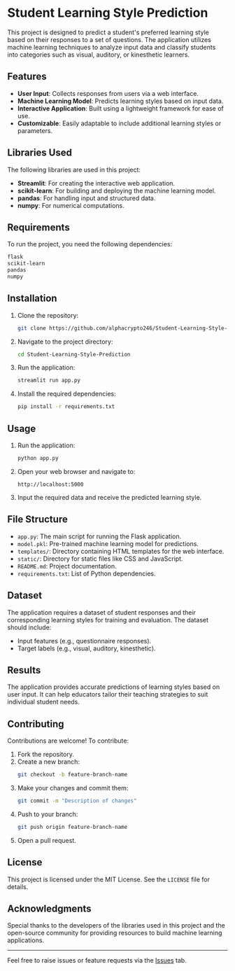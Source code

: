 # Student Learning Style Prediction

This project is designed to predict a student's preferred learning style based on their responses to a set of questions. The application utilizes machine learning techniques to analyze input data and classify students into categories such as visual, auditory, or kinesthetic learners.

## Features
- **User Input**: Collects responses from users via a web interface.
- **Machine Learning Model**: Predicts learning styles based on input data.
- **Interactive Application**: Built using a lightweight framework for ease of use.
- **Customizable**: Easily adaptable to include additional learning styles or parameters.

## Libraries Used
The following libraries are used in this project:

- **Streamlit**: For creating the interactive web application.
- **scikit-learn**: For building and deploying the machine learning model.
- **pandas**: For handling input and structured data.
- **numpy**: For numerical computations.

## Requirements
To run the project, you need the following dependencies:

```bash
flask
scikit-learn
pandas
numpy
```

## Installation
1. Clone the repository:
   ```bash
   git clone https://github.com/alphacrypto246/Student-Learning-Style-Prediction.git
   ```
2. Navigate to the project directory:
   ```bash
   cd Student-Learning-Style-Prediction
   ```
3. Run the application:
   ```bash
   streamlit run app.py
   ```
3. Install the required dependencies:
   ```bash
   pip install -r requirements.txt
   ```

## Usage
1. Run the application:
   ```bash
   python app.py
   ```
2. Open your web browser and navigate to:
   ```
   http://localhost:5000
   ```
3. Input the required data and receive the predicted learning style.

## File Structure
- `app.py`: The main script for running the Flask application.
- `model.pkl`: Pre-trained machine learning model for predictions.
- `templates/`: Directory containing HTML templates for the web interface.
- `static/`: Directory for static files like CSS and JavaScript.
- `README.md`: Project documentation.
- `requirements.txt`: List of Python dependencies.

## Dataset
The application requires a dataset of student responses and their corresponding learning styles for training and evaluation. The dataset should include:
- Input features (e.g., questionnaire responses).
- Target labels (e.g., visual, auditory, kinesthetic).

## Results
The application provides accurate predictions of learning styles based on user input. It can help educators tailor their teaching strategies to suit individual student needs.

## Contributing
Contributions are welcome! To contribute:
1. Fork the repository.
2. Create a new branch:
   ```bash
   git checkout -b feature-branch-name
   ```
3. Make your changes and commit them:
   ```bash
   git commit -m "Description of changes"
   ```
4. Push to your branch:
   ```bash
   git push origin feature-branch-name
   ```
5. Open a pull request.

## License
This project is licensed under the MIT License. See the `LICENSE` file for details.

## Acknowledgments
Special thanks to the developers of the libraries used in this project and the open-source community for providing resources to build machine learning applications.

---

Feel free to raise issues or feature requests via the [Issues](https://github.com/alphacrypto246/Student-Learning-Style-Prediction/issues) tab.
